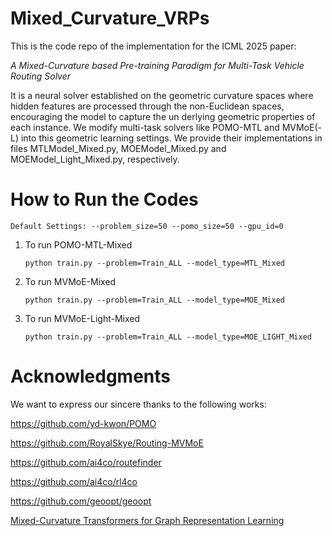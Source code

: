 # Mixed_Curvature_VRPs
This is the code repo of the implementation for the ICML 2025 paper: 

*A Mixed-Curvature based Pre-training Paradigm for Multi-Task Vehicle Routing Solver*

It is a neural solver established on the geometric curvature spaces where hidden features are processed through the non-Euclidean spaces, encouraging the model to capture the un
derlying geometric properties of each instance. We modify multi-task solvers like POMO-MTL and MVMoE(-L) into this geometric learning settings. We provide their implementations in files MTLModel_Mixed.py, MOEModel_Mixed.py and MOEModel_Light_Mixed.py, respectively.

# How to Run the Codes

    Default Settings: --problem_size=50 --pomo_size=50 --gpu_id=0

1. To run POMO-MTL-Mixed
   
       python train.py --problem=Train_ALL --model_type=MTL_Mixed
   
3. To run MVMoE-Mixed
   
       python train.py --problem=Train_ALL --model_type=MOE_Mixed
   
5. To run MVMoE-Light-Mixed
   
       python train.py --problem=Train_ALL --model_type=MOE_LIGHT_Mixed

# Acknowledgments
We want to express our sincere thanks to the following works:

https://github.com/yd-kwon/POMO

https://github.com/RoyalSkye/Routing-MVMoE

https://github.com/ai4co/routefinder

https://github.com/ai4co/rl4co

https://github.com/geoopt/geoopt

[Mixed-Curvature Transformers for Graph Representation Learning](https://openreview.net/forum?id=DFnk58DwTE)

